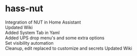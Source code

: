 # hass-nut
Integration of NUT in Home Assistant  
Updated Wiki  
Added System Tab in Yaml  
Added UPS drop menu's and some extra options  
Set visibility automation  
Cleanup, edit replaced to customize and secrets
Updated Wiki 
